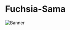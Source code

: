 # Fuchsia-Sama</br>
![Banner](https://github.com/itexpert2572000/Fuchsia-Sama/blob/master/Shots/Untitled%20design%20(1).png)
